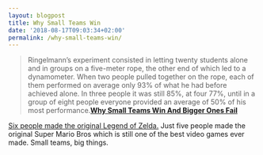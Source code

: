 ```yaml
---
layout: blogpost
title: Why Small Teams Win
date: '2018-08-17T09:03:34+02:00'
permalink: /why-small-teams-win/
---
```

>Ringelmann’s experiment consisted in letting twenty students alone and in groups on a five-meter rope, the other end of which led to a dynamometer. When two people pulled together on the rope, each of them performed on average only 93% of what he had before achieved alone. In three people it was still 85%, at four 77%, until in a group of eight people everyone provided an average of 50% of his most performance.**[Why Small Teams Win And Bigger Ones Fail](https://medium.com/@eugenesanu/why-small-teams-win-and-bigger-ones-fail-304cb9e43a42)**

[Six people made the original Legend of Zelda.](https://twitter.com/jterleski/status/689715979371225088?s=21) Just five people made the original Super Mario Bros which is still one of the best video games ever made. Small teams, big things. 
